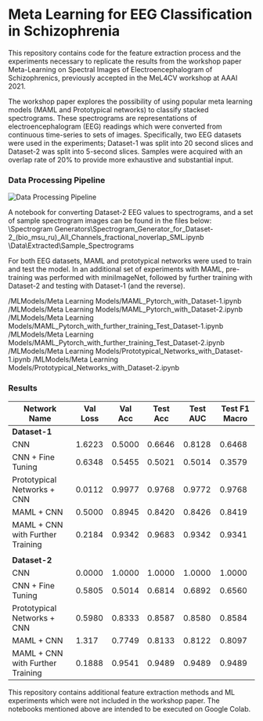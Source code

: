 # Meta Learning for EEG Classification in Schizophrenia
 
 
This repository contains code for the feature extraction process and the experiments necessary to replicate the results from
the workshop paper Meta-Learning on Spectral Images of Electroencephalogram of Schizophrenics, previously accepted in the MeL4CV workshop at AAAI 2021.


The workshop paper explores the possibility of using popular meta learning models (MAML and Prototypical networks) to classify stacked spectrograms.
These spectrograms are representations of electroencephalogram (EEG) readings which were converted from continuous time-series to sets of images.
Specifically, two EEG datasets were used in the experiments; Dataset-1 was split into 20 second slices and Dataset-2 was split into 5-second slices. 
Samples were acquired with an overlap rate of 20% to provide more exhaustive and substantial input.
### Data Processing Pipeline
![Data Processing Pipeline](https://drive.google.com/uc?export=view&id=1_rYuQza2IhMOcZzisKKAakbY35yFGXxd)

A notebook for converting Dataset-2 EEG values to spectrograms, and a set of sample spectrogram images can be found in the files below:
   \Spectrogram Generators\Spectrogram_Generator_for_Dataset-2_(bio_msu_ru)_All_Channels_fractional_noverlap_SML.ipynb 
   \Data\Extracted\Sample_Spectrograms 



For both EEG datasets, MAML and prototypical networks were used to train and test the model.
In an additional set of experiments with MAML, pre-training was performed with miniImageNet, followed by further training with Dataset-2 and testing with Dataset-1 (and the reverse).

   /MLModels/Meta Learning Models/MAML_Pytorch_with_Dataset-1.ipynb
   /MLModels/Meta Learning Models/MAML_Pytorch_with_Dataset-2.ipynb
   /MLModels/Meta Learning Models/MAML_Pytorch_with_further_training_Test_Dataset-1.ipynb
   /MLModels/Meta Learning Models/MAML_Pytorch_with_further_training_Test_Dataset-2.ipynb
   /MLModels/Meta Learning Models/Prototypical_Networks_with_Dataset-1.ipynb
   /MLModels/Meta Learning Models/Prototypical_Networks_with_Dataset-2.ipynb

### Results
| Network Name                       | Val Loss | Val Acc | Test Acc | Test AUC | Test F1 Macro |
|------------------------------------|----------|---------|----------|----------|---------------|
| **Dataset-1**                      |          |         |          |          |               |
| CNN                                | 1.6223   | 0.5000  | 0.6646   | 0.8128   | 0.6468        |
| CNN + Fine Tuning                  | 0.6348   | 0.5455  | 0.5021   | 0.5014   | 0.3579        |
| Prototypical Networks + CNN        | 0.0112   | 0.9977  | 0.9768   | 0.9772   | 0.9768        |
| MAML + CNN                         | 0.5000   | 0.8945  | 0.8420   | 0.8426   | 0.8419        |
| MAML + CNN with Further Training   | 0.2184   | 0.9342  | 0.9683   | 0.9342   | 0.9341        |
|                                    |          |         |          |          |               |
| **Dataset-2**                      |          |         |          |          |               |
| CNN                                | 0.0000   | 1.0000  | 1.0000   | 1.0000   | 1.0000        |
| CNN + Fine Tuning                  | 0.5805   | 0.5014  | 0.6814   | 0.6892   | 0.6560        |
| Prototypical Networks + CNN        | 0.5980   | 0.8333  | 0.8587   | 0.8580   | 0.8584        |
| MAML + CNN                         | 1.317    | 0.7749  | 0.8133   | 0.8122   | 0.8097        |
| MAML + CNN with Further Training   | 0.1888   | 0.9541  | 0.9489   | 0.9489   | 0.9489        |



This repository contains additional feature extraction methods and ML experiments which were not included in the workshop paper.
The notebooks mentioned above are intended to be executed on Google Colab.

